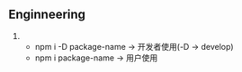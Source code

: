 ## Enginneering

1. 
    - npm i -D package-name -> 开发者使用(-D -> develop)
    - npm i package-name -> 用户使用
